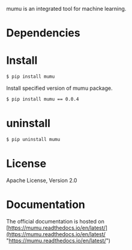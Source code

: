 mumu is an integrated tool for machine learning.

# Dependencies

# Install

```bash
$ pip install mumu
```

Install specified version of mumu package.

```bash
$ pip install mumu == 0.0.4
```

# uninstall

```bash
$ pip uninstall mumu
```

# License

Apache License, Version 2.0

# Documentation

The official documentation is hosted on [https://mumu.readthedocs.io/en/latest/](https://mumu.readthedocs.io/en/latest/ "https://mumu.readthedocs.io/en/latest/")

